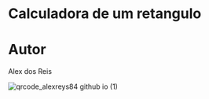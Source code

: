 # Calculadora de um retangulo

# Autor
Alex dos Reis

![qrcode_alexreys84 github io (1)](https://github.com/Alexreys84/retangulo/assets/129780074/fce383d5-113c-4837-8d0c-c8ee809baae9)
